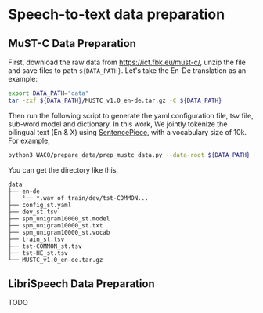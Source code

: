 # Speech-to-text data preparation

## MuST-C Data Preparation

First, download the raw data from https://ict.fbk.eu/must-c/, unzip the file and save files to path ```${DATA_PATH}```. 
Let's take the En-De translation as an example:
```bash
export DATA_PATH="data"
tar -zxf ${DATA_PATH}/MUSTC_v1.0_en-de.tar.gz -C ${DATA_PATH}
```
Then run the following script to generate the yaml configuration file, tsv file, sub-word model and dictionary. 
In this work, We jointly tokenize the bilingual text (En & X) using [SentencePiece](https://github.com/google/sentencepiece), with a
vocabulary size of 10k. For example,
```bash
python3 WACO/prepare_data/prep_mustc_data.py --data-root ${DATA_PATH} --lang de --vocab-type unigram --vocab-size 10000
```

You can get the directory like this,
```
data
├── en-de
│   └── *.wav of train/dev/tst-COMMON...
├── config_st.yaml
├── dev_st.tsv
├── spm_unigram10000_st.model
├── spm_unigram10000_st.txt
├── spm_unigram10000_st.vocab
├── train_st.tsv
├── tst-COMMON_st.tsv
├── tst-HE_st.tsv
└── MUSTC_v1.0_en-de.tar.gz
```

## LibriSpeech Data Preparation

TODO

<!-- ## [optional] When using extra MT data
We also provide script to pre-process the extra MT data, 
and save the parallel data under ```${EXT_MT_DATA}``` (e.g.```./data/extra_mt```). 
```
data
├── en-de
│   └── *.wav of train/dev/tst-COMMON...
├── extra_mt
│   ├── dev.en
│   ├── dev.de
│   ├── train.en
│   └── train.de
├── spm_unigram10000_st.model
├── spm_unigram10000_st.txt
└── ...
```
Apply the SentencePiece model, which is learned from MuST-C data, to the text files, and make binary data.
Take En-De as an example,
```bash
bash WACO/scripts/prepare_extra_mt.sh data/extra_mt data/spm_unigram10000_st de
```
You can find all the binarized MT data under ```data/extra_mt/bin```.

## Vocabualry for download

TODO -->